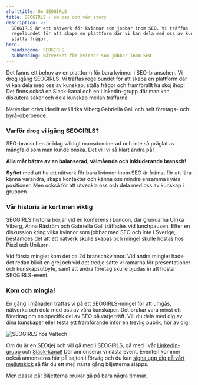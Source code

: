 ```yaml
---
shorttitle: Om SEOGIRLS
title: SEOGIRLS - om oss och vår story
description: >-
  SEOGIRLS är ett nätverk för kvinnor som jobbar inom SEO. Vi träffas
  regelbundet för att skapa en plattform där vi kan dela med oss av kunskap och
  ställa frågor. 
hero:
  headingone: SEOGIRLS
  subheading: Nätverket för kvinnor som jobbar inom SEO
---
```

Det fanns ett behov av en plattform för bara kvinnor i SEO-branschen. Vi drog igång SEOGIRLS. Vi träffas regelbundet för att skapa en plattform där vi kan dela med oss av kunskap, ställa frågor och framförallt ha skoj ihop! Det finns också en Slack-kanal och en Linkedin-grupp där man kan diskutera saker och dela kunskap mellan träffarna.

Nätverket drivs ideellt av Ulrika Viberg Gabriella Gall och helt företags- och byrå-oberoende.



### Varför drog vi igång SEOGIRLS?

SEO-branschen är idag väldigt mansdominerad och inte så präglat av mångfald som man kunde önska. Det vill vi så klart ändra på! 

**Alla mår bättre av en balanserad, välmående och inkluderande bransch!** 

**Syftet** med att ha ett nätverk för bara kvinnor inom SEO är främst för att lära känna varandra, skapa kontakter och känna oss mindre ensamma i våra positioner. Men också för att utveckla oss och dela med oss av kunskap i gruppen.



### Vår historia är kort men viktig

SEOGIRLS historia börjar vid en konferens i London, där grundarna Ulrika Viberg, Anna Råström och Gabriella Gall träffades vid lunchpausen. Efter en diskussion kring vilka kvinnor som jobbar med SEO och inte i Sverige, bestämdes det att ett nätverk skulle skapas och mingel skulle hostas hos Pixel och Unikorn. 

Vid första minglet kom det ca 24 branschkvinnor. Vid andra minglet hade det redan blivit en grej och vid det tredje satte vi ramarna för presentationer och kunskapsutbyte, samt att andra företag skulle bjudas in att hosta SEOGIRLS-event.  



### Kom och mingla!



En gång i månaden träffas vi på ett SEOGIRLS-mingel för att umgås, nätverka och dela med oss av våra kunskaper. Det brukar vara minst ett föredrag om en specifik del av SEO på varje träff. Vill du dela med dig av dina kunskaper eller testa ett framförande inför en trevlig publik, hör av dig!

![SEOGIRLS hos Valtech](/../assets/jennydrakenlind_20190926_0100_web-1-.jpg)

Om du är en SEOtjej och vill gå med i SEOGIRLS, gå med i vår [LinkedIn-grupp](https://www.linkedin.com/groups/12241414/) och [Slack-kanal!](http://seogirls.slack.se/) Där annonserar vi nästa event. Eventen kommer också annonseras här på sajten i förväg och du kan [signa upp dig på vårt mejlutskick](http://eepurl.com/gMgZTD) så får du ett mejl nästa gång biljetterna släpps. 

Men passa på! Biljetterna brukar gå på bara några timmar.
